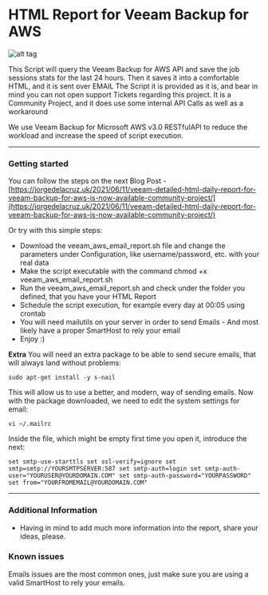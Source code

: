 HTML Report for Veeam Backup for AWS
===================

![alt tag](https://www.jorgedelacruz.es/wp-content/uploads/2021/06/veeam-html-aws-001.jpg)

This Script will query the Veeam Backup for AWS  API and save the job sessions stats for the last 24 hours. Then it saves it into a comfortable HTML, and it is sent over EMAIL
The Script it is provided as it is, and bear in mind you can not open support Tickets regarding this project. It is a Community Project, and it does use some internal API Calls as well as a workaround

We use Veeam Backup for Microsoft AWS v3.0 RESTfulAPI to reduce the workload and increase the speed of script execution. 

----------

### Getting started
You can follow the steps on the next Blog Post - [https://jorgedelacruz.uk/2021/06/11/veeam-detailed-html-daily-report-for-veeam-backup-for-aws-is-now-available-community-project/](https://jorgedelacruz.uk/2021/06/11/veeam-detailed-html-daily-report-for-veeam-backup-for-aws-is-now-available-community-project/)

Or try with this simple steps:
* Download the veeam_aws_email_report.sh file and change the parameters under Configuration, like username/password, etc. with your real data
* Make the script executable with the command chmod +x veeam_aws_email_report.sh
* Run the veeam_aws_email_report.sh and check under the folder you defined, that you have your HTML Report
* Schedule the script execution, for example every day at 00:05 using crontab
* You will need mailutils on your server in order to send Emails - And most likely have a proper SmartHost to rely your email
* Enjoy :)

**Extra**
You will need an extra package to be able to send secure emails, that will always land without problems:

``sudo apt-get install -y s-nail``

This will allow us to use a better, and modern, way of sending emails. Now with the package downloaded, we need to edit the system settings for email:

``vi ~/.mailrc``

Inside the file, which might be empty first time you open it, introduce the next:

``set smtp-use-starttls
set ssl-verify=ignore
set smtp=smtp://YOURSMTPSERVER:587
set smtp-auth=login
set smtp-auth-user="YOURUSER@YOURDOMAIN.COM"
set smtp-auth-password="YOURPASSWORD"
set from="YOURFROMEMAIL@YOURDOMAIN.COM"``

----------

### Additional Information
* Having in mind to add much more information into the report, share your ideas, please.

### Known issues 
Emails issues are the most common ones, just make sure you are using a valid SmartHost to rely your emails.